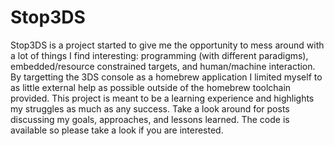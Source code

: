# Stop3DS

Stop3DS is a project started to give me the opportunity to mess around with a lot of things I find interesting: programming (with different paradigms), embedded/resource constrained targets, and human/machine interaction. By targetting the 3DS console as a homebrew application I limited myself to as little external help as possible outside of the homebrew toolchain provided. This project is meant to be a learning experience and highlights my struggles as much as any success. Take a look around for posts discussing my goals, approaches, and lessons learned. The code is available so please take a look if you are interested.